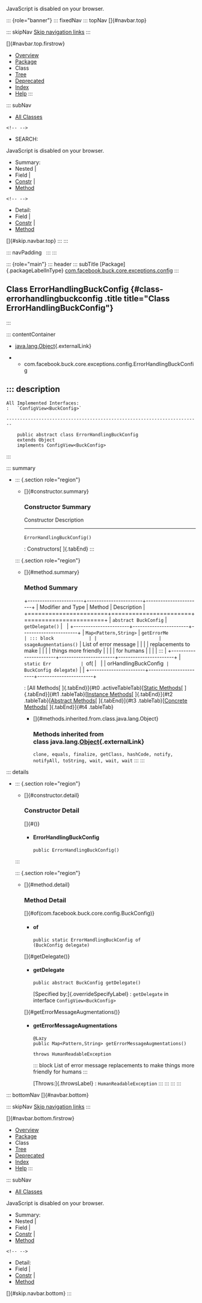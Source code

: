 <div>

JavaScript is disabled on your browser.

</div>

::: {role="banner"}
::: fixedNav
::: topNav
[]{#navbar.top}

::: skipNav
[Skip navigation links](#skip.navbar.top "Skip navigation links")
:::

[]{#navbar.top.firstrow}

-   [Overview](../../../../../../index.html)
-   [Package](package-summary.html)
-   Class
-   [Tree](package-tree.html)
-   [Deprecated](../../../../../../deprecated-list.html)
-   [Index](../../../../../../index-all.html)
-   [Help](../../../../../../help-doc.html)
:::

::: subNav
-   [All Classes](../../../../../../allclasses.html)

```{=html}
<!-- -->
```
-   SEARCH:

<div>

<div>

JavaScript is disabled on your browser.

</div>

</div>

<div>

-   Summary: 
-   Nested \| 
-   Field \| 
-   [Constr](#constructor.summary) \| 
-   [Method](#method.summary)

```{=html}
<!-- -->
```
-   Detail: 
-   Field \| 
-   [Constr](#constructor.detail) \| 
-   [Method](#method.detail)

</div>

[]{#skip.navbar.top}
:::
:::

::: navPadding
 
:::
:::

::: {role="main"}
::: header
::: subTitle
[Package]{.packageLabelInType} [com.facebook.buck.core.exceptions.config](package-summary.html)
:::

## Class ErrorHandlingBuckConfig {#class-errorhandlingbuckconfig .title title="Class ErrorHandlingBuckConfig"}
:::

::: contentContainer
-   [java.lang.Object](http://docs.oracle.com/javase/7/docs/api/java/lang/Object.html?is-external=true "class or interface in java.lang"){.externalLink}

-   -   com.facebook.buck.core.exceptions.config.ErrorHandlingBuckConfig

::: description
-   

    All Implemented Interfaces:
    :   `ConfigView<BuckConfig>`

    ------------------------------------------------------------------------

        public abstract class ErrorHandlingBuckConfig
        extends Object
        implements ConfigView<BuckConfig>
:::

::: summary
-   ::: {.section role="region"}
    -   []{#constructor.summary}

        ### Constructor Summary

          Constructor                   Description
          ----------------------------- -------------
          `ErrorHandlingBuckConfig()`    

          : Constructors[ ]{.tabEnd}
    :::

    ::: {.section role="region"}
    -   []{#method.summary}

        ### Method Summary

        +-----------------------+-----------------------+-----------------------+
        | Modifier and Type     | Method                | Description           |
        +=======================+=======================+=======================+
        | `abstract BuckConfig` | `getDelegate()`       |                       |
        +-----------------------+-----------------------+-----------------------+
        | `Map<Pattern,​String>` | `getErrorMe           | ::: block             |
        |                       | ssageAugmentations()` | List of error message |
        |                       |                       | replacements to make  |
        |                       |                       | things more friendly  |
        |                       |                       | for humans            |
        |                       |                       | :::                   |
        +-----------------------+-----------------------+-----------------------+
        | `static Err           | `of​(                  |                       |
        | orHandlingBuckConfig` | BuckConfig delegate)` |                       |
        +-----------------------+-----------------------+-----------------------+

        : [All Methods[ ]{.tabEnd}]{#t0 .activeTableTab}[[Static
        Methods](javascript:show(1);)[ ]{.tabEnd}]{#t1
        .tableTab}[[Instance
        Methods](javascript:show(2);)[ ]{.tabEnd}]{#t2
        .tableTab}[[Abstract
        Methods](javascript:show(4);)[ ]{.tabEnd}]{#t3
        .tableTab}[[Concrete
        Methods](javascript:show(8);)[ ]{.tabEnd}]{#t4 .tableTab}

        -   []{#methods.inherited.from.class.java.lang.Object}

            ### Methods inherited from class java.lang.[Object](http://docs.oracle.com/javase/7/docs/api/java/lang/Object.html?is-external=true "class or interface in java.lang"){.externalLink}

            `clone, equals, finalize, getClass, hashCode, notify, notifyAll, toString, wait, wait, wait`
    :::
:::

::: details
-   ::: {.section role="region"}
    -   []{#constructor.detail}

        ### Constructor Detail

        []{#<init>()}

        -   #### ErrorHandlingBuckConfig

                public ErrorHandlingBuckConfig()
    :::

    ::: {.section role="region"}
    -   []{#method.detail}

        ### Method Detail

        []{#of(com.facebook.buck.core.config.BuckConfig)}

        -   #### of

            ``` methodSignature
            public static ErrorHandlingBuckConfig of​(BuckConfig delegate)
            ```

        []{#getDelegate()}

        -   #### getDelegate

            ``` methodSignature
            public abstract BuckConfig getDelegate()
            ```

            [Specified by:]{.overrideSpecifyLabel}
            :   `getDelegate` in interface `ConfigView<BuckConfig>`

        []{#getErrorMessageAugmentations()}

        -   #### getErrorMessageAugmentations

            ``` methodSignature
            @Lazy
            public Map<Pattern,​String> getErrorMessageAugmentations()
                                                                   throws HumanReadableException
            ```

            ::: block
            List of error message replacements to make things more
            friendly for humans
            :::

            [Throws:]{.throwsLabel}
            :   `HumanReadableException`
    :::
:::
:::
:::

::: bottomNav
[]{#navbar.bottom}

::: skipNav
[Skip navigation links](#skip.navbar.bottom "Skip navigation links")
:::

[]{#navbar.bottom.firstrow}

-   [Overview](../../../../../../index.html)
-   [Package](package-summary.html)
-   Class
-   [Tree](package-tree.html)
-   [Deprecated](../../../../../../deprecated-list.html)
-   [Index](../../../../../../index-all.html)
-   [Help](../../../../../../help-doc.html)
:::

::: subNav
-   [All Classes](../../../../../../allclasses.html)

<div>

<div>

JavaScript is disabled on your browser.

</div>

</div>

<div>

-   Summary: 
-   Nested \| 
-   Field \| 
-   [Constr](#constructor.summary) \| 
-   [Method](#method.summary)

```{=html}
<!-- -->
```
-   Detail: 
-   Field \| 
-   [Constr](#constructor.detail) \| 
-   [Method](#method.detail)

</div>

[]{#skip.navbar.bottom}
:::
